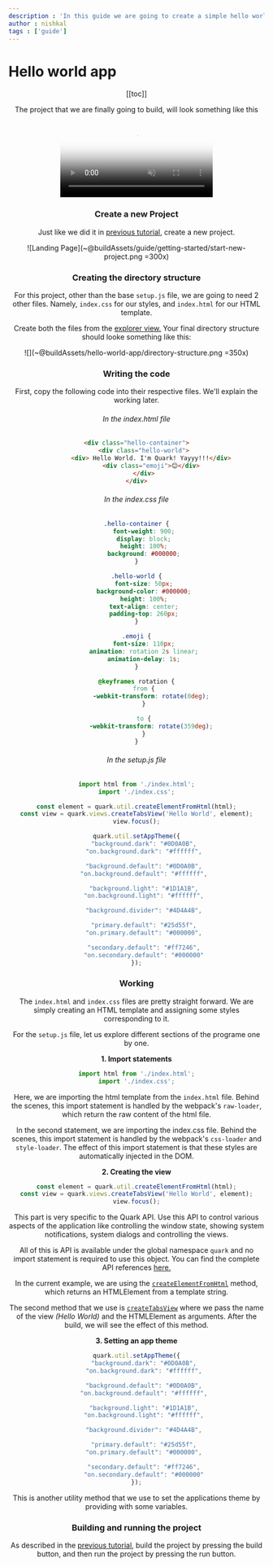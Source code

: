 ```yaml
---
description : 'In this guide we are going to create a simple hello world application. The aim of this guide is to walk you through the core concepts and show you how to consume the Quark API'
author : nishkal
tags : ['guide']
---
```


# Hello world app

<Header />

[[toc]]

The project that we are finally going to build, will look something like this

<video muted autoplay loop style="max-width:100%; height:auto" name="media" poster="~@buildAssets/guide/hello-world-intro.png" crossOrigin="anonymous">
  <source src="~@buildAssets/guide/hello-world-intro.mp4" type="video/mp4">
  Your browser does not support the video tag.
</video> 

### Create a new Project
Just like we did it in [previous tutorial](/guide/getting-started.md), create a new project.

![Landing Page](~@buildAssets/guide/getting-started/start-new-project.png =300x)

### Creating the directory structure
For this project, other than the base `setup.js` file, we are going to need 2 other files. Namely, `index.css` for our styles, and `index.html` for our HTML template.

Create both the files from the [explorer view.](/guide/quark-ide.html#explorer) Your final directory structure should looke something like this:

![](~@buildAssets/hello-world-app/directory-structure.png =350x)

### Writing the code
First, copy the following code into their respective files. We'll explain the working later.

###### In the index.html file
```html
<div class="hello-container">
	<div class="hello-world">
		<div> Hello World. I'm Quark! Yayyy!!!</div>
		<div class="emoji">😊</div>
	</div>
</div>
``` 

###### In the index.css file
```css
.hello-container {
    font-weight: 900;
    display: block;
    height: 100%;
    background: #000000;
}

.hello-world {
    font-size: 50px;
    background-color: #000000;
    height: 100%;
    text-align: center;
    padding-top: 260px;
}

.emoji {
    font-size: 110px;
    animation: rotation 2s linear;
    animation-delay: 1s;
}

@keyframes rotation {
    from {
        -webkit-transform: rotate(0deg);
    }

    to {
        -webkit-transform: rotate(359deg);
    }
}
``` 

###### In the setup.js file
```js
import html from './index.html';
import './index.css';

const element = quark.util.createElementFromHtml(html);
const view = quark.views.createTabsView('Hello World', element);
view.focus();

quark.util.setAppTheme({
    "background.dark": "#0D0A0B",
    "on.background.dark": "#ffffff",

    "background.default": "#0D0A0B",
    "on.background.default": "#ffffff",

    "background.light": "#1D1A1B",
    "on.background.light": "#ffffff",

    "background.divider": "#4D4A4B",

    "primary.default": "#25d55f",
    "on.primary.default": "#000000",

    "secondary.default": "#ff7246",
    "on.secondary.default": "#000000"
});
```

### Working

The `index.html` and `index.css` files are pretty straight forward. We are simply creating an HTML template and assigning some styles corresponding to it.

For the `setup.js` file, let us explore different sections of the programe one by one.

__1. Import statements__

```js
import html from './index.html';
import './index.css';
```

Here, we are importing the html template from the `index.html` file. Behind the scenes, this import statement is handled by the webpack's `raw-loader`, which return the raw content of the html file.

In the second statement, we are importing the index.css file. Behind the scenes, this import statement is handled by the webpack's `css-loader` and `style-loader`. The effect of this import statement is that these styles are automatically injected in the DOM.

__2. Creating the view__
```js
const element = quark.util.createElementFromHtml(html);
const view = quark.views.createTabsView('Hello World', element);
view.focus();
```

This part is very specific to the Quark API. Use this API to control various aspects of the application like controlling the window state, showing system notifications, system dialogs and controlling the views. 

All of this is API is available under the global namespace `quark` and no import statement is required to use this object. You can find the complete API references [here.](/references/)

In the current example, we are using the [`createElementFromHtml`](/references/util.html#util-createelementfromhtml-html) method, which returns an HTMLElement from a template string.

The second method that we use is [`createTabsView`](/references/views.html#views-createtabsview) where we pass the name of the view _(Hello World)_ and the HTMLElement as arguments. After the build, we will see the effect of this method.

__3. Setting an app theme__
```js
quark.util.setAppTheme({
    "background.dark": "#0D0A0B",
    "on.background.dark": "#ffffff",

    "background.default": "#0D0A0B",
    "on.background.default": "#ffffff",

    "background.light": "#1D1A1B",
    "on.background.light": "#ffffff",

    "background.divider": "#4D4A4B",

    "primary.default": "#25d55f",
    "on.primary.default": "#000000",

    "secondary.default": "#ff7246",
    "on.secondary.default": "#000000"
});
```
This is another utility method that we use to set the applications theme by providing with some variables.

### Building and running the project
As described in the [previous tutorial](/guide/getting-started.md), build the project by pressing the build button, and then run the project by pressing the run button.
